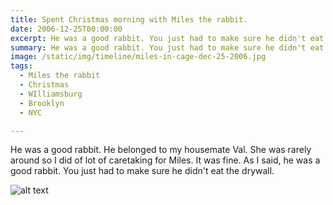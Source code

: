 ```yaml
---
title: Spent Christmas morning with Miles the rabbit.
date: 2006-12-25T00:00:00
excerpt: He was a good rabbit. You just had to make sure he didn't eat the drywall.
summary: He was a good rabbit. You just had to make sure he didn't eat the drywall.
image: /static/img/timeline/miles-in-cage-dec-25-2006.jpg
tags:
  - Miles the rabbit
  - Christmas
  - WIlliamsburg
  - Brooklyn
  - NYC

---
```


He was a good rabbit. He belonged to my housemate Val. She was rarely around so I did of lot of caretaking for Miles. It was fine. As I said, he was a good rabbit. You just had to make sure he didn't eat the drywall.

![alt text](/static/img/timeline/miles-in-cage-dec-25-2006.jpg)
